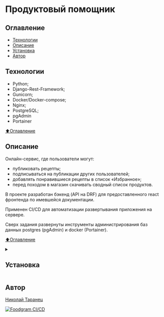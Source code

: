 # Продуктовый помощник

## Оглавление

- [Технологии](#технологии)
- [Описание](#описание)
- <a href="#structure"> Установка </a>
- [Автор](#автор)

## Технологии

- Python;
- Django-Rest-Framework;
- Gunicorn;
- Docker/Docker-compose;
- Nginx;
- PostgreSQL;
- pgAdmin
- Portainer

[⬆️Оглавление](#оглавление)

## Описание

 Онлайн-сервис, где пользователи могут:

- публиковать рецепты;
- подписываться на публикации других пользователей;
- добавлять понравившиеся рецепты в список «Избранное»;
- перед походом в магазин скачивать сводный список продуктов.

В проекте разработан бэкенд (API на DRF) для предоставленного react фронтенда по имевшейся документации.

Применен CI/CD для автоматизации развертывания приложения на сервере.

Сверх задания развернуты инструменты администрирования баз данных postgres (pgAdmin) и docker (Portainer).

[⬆️Оглавление](#оглавление)

<details>
  <summary>
    <h2 id="structure"> Установка </h2>
  </summary>

### Структура проекта:

```cmd
|   .gitignore
|   README.md
|   setup.cfg
|
+---.github  <-- Action для CI/CD проекта
|   \---workflows
|           ci-cd.yml
|
+---backend
|   \---foodgram  <-- Бекенд проекта "Продуктовый помошник"
|       |   db.sqlite3
|       |   Dockerfile
|       |   manage.py
|       |   requirements.txt
|       |
|       +---api
|       |       apps.py
|       |       filters.py
|       |       pagination.py
|       |       permissions.py
|       |       serializers.py
|       |       urls.py
|       |       utilites.py
|       |       views.py
|       |       __init__.py
|       |
|       +---fonts
|       |       times.ttf
|       |
|       +---foodgram
|       |       asgi.py
|       |       settings.py
|       |       urls.py
|       |       wsgi.py
|       |       __init__.py
|       |
|       +---media
|       |   \---recipes
|       |
|       +---recipes
|       |   |   admin.py
|       |   |   apps.py
|       |   |   models.py
|       |   |   __init__.py
|       |   |
|       |   +---management
|       |       |   __init__.py
|       |       |
|       |       +---commands  <-- Менеджмент команда для заполнения Модели "Ингредиенты"
|       |               import_csv_data.py
|       |
|       +---static
|       |
|       \---users
|           |   admin.py
|           |   apps.py
|           |   forms.py
|           |   managers.py
|           |   models.py
|           |   validators.py
|           |   __init__.py
|           |
|           +---migrations
|
+---data  <-- Данные для наполнения БД "Ингредиенты"
|       fixtures.json.gz
|       ingredients.csv
|       media_recipes.tar
|
+---docs  <-- Документация по API
|       openapi-schema.yml
|       redoc.html
|
+---frontend  <-- Фронтенд для сборки файлов
|   |   Dockerfile
|   ...
|         
+---infra  <-- Сборка контейнеров, настройка сервера
|       docker-compose.yml
|       nginx.conf
|       
\---venv
|   ...
```

- Склонируйте репозиторий на свой компьютер:

```py
https://github.com/nvtaranets/foodgram-project-react/
```

- Соберите контейнеры из папки `infra`:

```py
docker-compose up -d
```

- В контейнере **backend**:
    - выполните миграции;
    - соберите статику проекта  
    - установите **superuser**;
    - заполните БД исходными данными:

```py
docker-compose exec backend python manage.py migrate users
docker-compose exec backend python manage.py migrate --fake-initial --run-syncdb
docker-compose exec backend python manage.py collectstatic --no-input
docker-compose exec backend bash
python manage.py createsuperuser
.
.
.
exit
docker-compose exec backend python manage.py import_csv_data ingredients.csv
```

[⬆️Оглавление](#оглавление)

</details>

## Автор

[Николай Таранец](https://github.com/nvtaranets)  


[![Foodgram CI/CD](https://github.com/NVTaranets/foodgram-project-react/actions/workflows/ci-cd.yml/badge.svg)](https://github.com/NVTaranets/foodgram-project-react/actions/workflows/ci-cd.yml)
